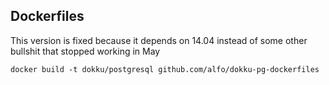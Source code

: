 Dockerfiles
-----------

This version is fixed because it depends on 14.04 instead of some other bullshit that stopped working in May

```
docker build -t dokku/postgresql github.com/alfo/dokku-pg-dockerfiles
```
